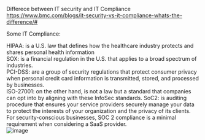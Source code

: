 Differece between IT security and IT Compliance
https://www.bmc.com/blogs/it-security-vs-it-compliance-whats-the-difference/#



Some IT Compliance:

HIPAA: is a U.S. law that defines how the healthcare industry protects and shares personal health information  
SOX: is a financial regulation in the U.S. that applies to a broad spectrum of industries.  
PCI-DSS: are a group of security regulations that protect consumer privacy when personal credit card information is transmitted, stored, and processed by businesses.  
ISO-27001: on the other hand, is not a law but a standard that companies can opt into by aligning with these InfoSec standards.
SoC2: is auditing procedure  that ensures your service providers securely manage your data to protect the interests of your organization and the privacy 
of its clients. For security-conscious businesses, SOC 2 compliance is a minimal requirement when considering a SaaS provider.  
![image](https://user-images.githubusercontent.com/42050086/130191045-c144866a-c874-4a08-9290-8f4dd4bfeafe.png)
